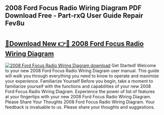 ## 2008 Ford Focus Radio Wiring Diagram PDF Download Free - Part-rxQ User Guide Repair Fev8u

# <h2><a href="http://dftzu9.blite.top/?on=2008+Ford+Focus+Radio+Wiring+Diagram">🔗Download New 👉🔴 2008 Ford Focus Radio Wiring Diagram</a></h2>

[![2008 Ford Focus Radio Wiring Diagram download](https://i.imgur.com/lujVjoI.png)](http://dftzu9.blite.top/?on=2008+Ford+Focus+Radio+Wiring+Diagram)
Get Started! Welcome to your new 2008 Ford Focus Radio Wiring Diagram user manual. This guide will walk you through everything you need to know to operate and maximize your experience. Familiarize Yourself Before you begin, take a moment to familiarize yourself with the functions and capabilities of your new 2008 Ford Focus Radio Wiring Diagram. Experience the power of list of features at your fingertips with your new 2008 Ford Focus Radio Wiring Diagram. Please Share Your Thoughts 2008 Ford Focus Radio Wiring Diagram. Your feedback is invaluable to us. Please share your thoughts and suggestions.
